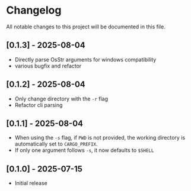 # Changelog

All notable changes to this project will be documented in this file.

## [0.1.3] - 2025-08-04

- Directly parse OsStr arguments for windows compatibility
- various bugfix and refactor

## [0.1.2] - 2025-08-04

- Only change directory with the `-r` flag
- Refactor cli parsing

## [0.1.1] - 2025-08-04

- When using the `-s` flag, if `PWD` is not provided, the working directory is automatically set to `CARGO_PREFIX`.
- If only one argument follows `-s`, it now defaults to `$SHELL`

## [0.1.0] - 2025-07-15

- Initial release
